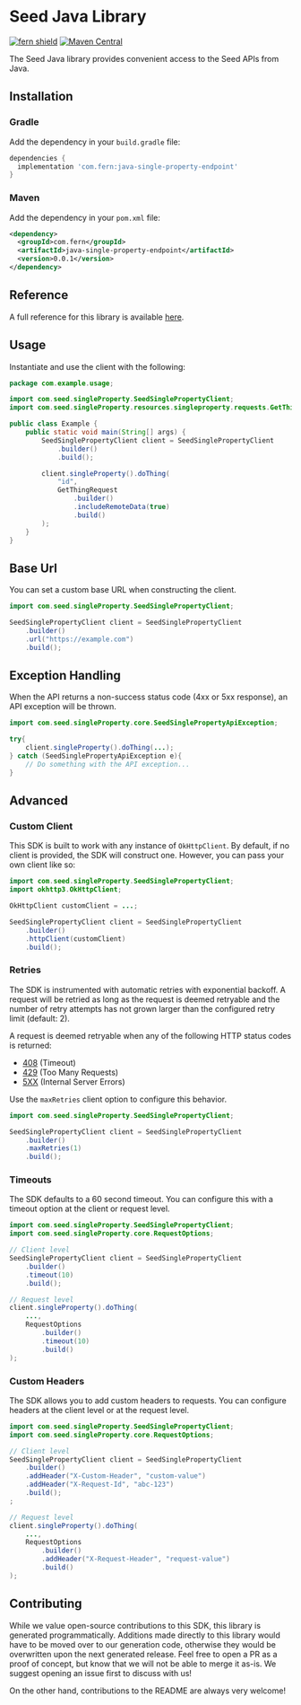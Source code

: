 # Seed Java Library

[![fern shield](https://img.shields.io/badge/%F0%9F%8C%BF-Built%20with%20Fern-brightgreen)](https://buildwithfern.com?utm_source=github&utm_medium=github&utm_campaign=readme&utm_source=Seed%2FJava)
[![Maven Central](https://img.shields.io/maven-central/v/com.fern/java-single-property-endpoint)](https://central.sonatype.com/artifact/com.fern/java-single-property-endpoint)

The Seed Java library provides convenient access to the Seed APIs from Java.

## Installation

### Gradle

Add the dependency in your `build.gradle` file:

```groovy
dependencies {
  implementation 'com.fern:java-single-property-endpoint'
}
```

### Maven

Add the dependency in your `pom.xml` file:

```xml
<dependency>
  <groupId>com.fern</groupId>
  <artifactId>java-single-property-endpoint</artifactId>
  <version>0.0.1</version>
</dependency>
```

## Reference

A full reference for this library is available [here](./reference.md).

## Usage

Instantiate and use the client with the following:

```java
package com.example.usage;

import com.seed.singleProperty.SeedSinglePropertyClient;
import com.seed.singleProperty.resources.singleproperty.requests.GetThingRequest;

public class Example {
    public static void main(String[] args) {
        SeedSinglePropertyClient client = SeedSinglePropertyClient
            .builder()
            .build();

        client.singleProperty().doThing(
            "id",
            GetThingRequest
                .builder()
                .includeRemoteData(true)
                .build()
        );
    }
}
```

## Base Url

You can set a custom base URL when constructing the client.

```java
import com.seed.singleProperty.SeedSinglePropertyClient;

SeedSinglePropertyClient client = SeedSinglePropertyClient
    .builder()
    .url("https://example.com")
    .build();
```

## Exception Handling

When the API returns a non-success status code (4xx or 5xx response), an API exception will be thrown.

```java
import com.seed.singleProperty.core.SeedSinglePropertyApiException;

try{
    client.singleProperty().doThing(...);
} catch (SeedSinglePropertyApiException e){
    // Do something with the API exception...
}
```

## Advanced

### Custom Client

This SDK is built to work with any instance of `OkHttpClient`. By default, if no client is provided, the SDK will construct one. 
However, you can pass your own client like so:

```java
import com.seed.singleProperty.SeedSinglePropertyClient;
import okhttp3.OkHttpClient;

OkHttpClient customClient = ...;

SeedSinglePropertyClient client = SeedSinglePropertyClient
    .builder()
    .httpClient(customClient)
    .build();
```

### Retries

The SDK is instrumented with automatic retries with exponential backoff. A request will be retried as long
as the request is deemed retryable and the number of retry attempts has not grown larger than the configured
retry limit (default: 2).

A request is deemed retryable when any of the following HTTP status codes is returned:

- [408](https://developer.mozilla.org/en-US/docs/Web/HTTP/Status/408) (Timeout)
- [429](https://developer.mozilla.org/en-US/docs/Web/HTTP/Status/429) (Too Many Requests)
- [5XX](https://developer.mozilla.org/en-US/docs/Web/HTTP/Status/500) (Internal Server Errors)

Use the `maxRetries` client option to configure this behavior.

```java
import com.seed.singleProperty.SeedSinglePropertyClient;

SeedSinglePropertyClient client = SeedSinglePropertyClient
    .builder()
    .maxRetries(1)
    .build();
```

### Timeouts

The SDK defaults to a 60 second timeout. You can configure this with a timeout option at the client or request level.

```java
import com.seed.singleProperty.SeedSinglePropertyClient;
import com.seed.singleProperty.core.RequestOptions;

// Client level
SeedSinglePropertyClient client = SeedSinglePropertyClient
    .builder()
    .timeout(10)
    .build();

// Request level
client.singleProperty().doThing(
    ...,
    RequestOptions
        .builder()
        .timeout(10)
        .build()
);
```

### Custom Headers

The SDK allows you to add custom headers to requests. You can configure headers at the client level or at the request level.

```java
import com.seed.singleProperty.SeedSinglePropertyClient;
import com.seed.singleProperty.core.RequestOptions;

// Client level
SeedSinglePropertyClient client = SeedSinglePropertyClient
    .builder()
    .addHeader("X-Custom-Header", "custom-value")
    .addHeader("X-Request-Id", "abc-123")
    .build();
;

// Request level
client.singleProperty().doThing(
    ...,
    RequestOptions
        .builder()
        .addHeader("X-Request-Header", "request-value")
        .build()
);
```

## Contributing

While we value open-source contributions to this SDK, this library is generated programmatically.
Additions made directly to this library would have to be moved over to our generation code,
otherwise they would be overwritten upon the next generated release. Feel free to open a PR as
a proof of concept, but know that we will not be able to merge it as-is. We suggest opening
an issue first to discuss with us!

On the other hand, contributions to the README are always very welcome!